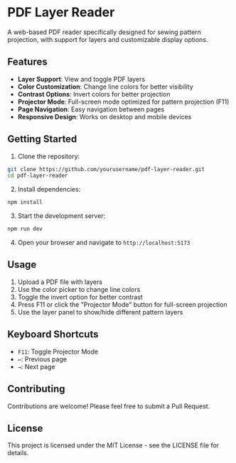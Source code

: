 # PDF Layer Reader

A web-based PDF reader specifically designed for sewing pattern projection, with support for layers and customizable display options.

## Features

- **Layer Support**: View and toggle PDF layers
- **Color Customization**: Change line colors for better visibility
- **Contrast Options**: Invert colors for better projection
- **Projector Mode**: Full-screen mode optimized for pattern projection (F11)
- **Page Navigation**: Easy navigation between pages
- **Responsive Design**: Works on desktop and mobile devices

## Getting Started

1. Clone the repository:
```bash
git clone https://github.com/yourusername/pdf-layer-reader.git
cd pdf-layer-reader
```

2. Install dependencies:
```bash
npm install
```

3. Start the development server:
```bash
npm run dev
```

4. Open your browser and navigate to `http://localhost:5173`

## Usage

1. Upload a PDF file with layers
2. Use the color picker to change line colors
3. Toggle the invert option for better contrast
4. Press F11 or click the "Projector Mode" button for full-screen projection
5. Use the layer panel to show/hide different pattern layers

## Keyboard Shortcuts

- `F11`: Toggle Projector Mode
- `←`: Previous page
- `→`: Next page

## Contributing

Contributions are welcome! Please feel free to submit a Pull Request.

## License

This project is licensed under the MIT License - see the LICENSE file for details. 
